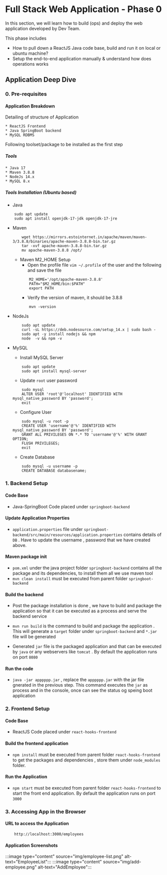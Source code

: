 # Full Stack Web Application - Phase 0
In this section, we will learn how to build (ops) and deploy the web application developed by Dev Team.

This phase includes

- How to pull down a ReactJS Java code base, build and run it on local or ubuntu machine?
- Setup the end-to-end application manually & understand how does operations works

## Application Deep Dive
 ### 0. Pre-requisites
 #### Application Breakdown
Detailing of structure of Application

    * ReactJS Frontend
    * Java SpringBoot backend
    * MySQL RDBMS
  
 Following toolset/package to be installed as the first step
 ##### Tools
    * Java 17 
    * Maven 3.8.8
    * NodeJs 14.x
    * MySQL 8.x
 ##### Tools Installation (Ubuntu based)
  * Java
```
    sudo apt update
    sudo apt install openjdk-17-jdk openjdk-17-jre
```  
  * Maven 
    ```
        wget https://mirrors.estointernet.in/apache/maven/maven-3/3.8.8/binaries/apache-maven-3.8.8-bin.tar.gz
        tar -xvf apache-maven-3.8.8-bin.tar.gz
        mv apache-maven-3.8.8 /opt/
    ```
    * Maven M2_HOME Setup
      * Open the profile file `vim ~/.profile`  of the user and the following and save the file
      ```
          M2_HOME='/opt/apache-maven-3.8.8'
          PATH="$M2_HOME/bin:$PATH"
          export PATH
      ```
      * Verify the version of maven, it should be 3.8.8
      ```
          mvn -version    
      ```

  * NodeJs
    ```
        sudo apt update
        curl -sL https://deb.nodesource.com/setup_14.x | sudo bash -
        sudo apt -y install nodejs && npm
        node  -v && npm -v
    ```
        
  * MySQL
    * Install MySQL Server
    ```
        sudo apt update
        sudo apt install mysql-server
    ```
    * Update `root` user password
    ```
        sudo mysql
        ALTER USER 'root'@'localhost' IDENTIFIED WITH mysql_native_password BY 'password';
        exit
    ```
    * Configure User 
    ```
        sudo mysql -u root -p
        CREATE USER 'username'@'%' IDENTIFIED WITH mysql_native_password BY 'password';
        GRANT ALL PRIVILEGES ON *.* TO 'username'@'%' WITH GRANT OPTION;
        FLUSH PRIVILEGES;
        exit
    ```
    * Create Database
    ```
        sudo mysql -u username -p
        CREATE DATABASE databasename;
    ```
    
 ### 1. Backend Setup
 #### Code Base 
 - Java-SpringBoot Code placed under `springboot-backend`
 #### Update Application Properties
 - `application.properties` file under `springboot-backend/src/main/resources/application.properties` contains details of `DB` . Have to update the username , password that we have created above.
 #### Maven package init
 - `pom.xml` under the java project folder `springboot-backend` contains all the package and its dependencies, to install them all we use maven tool
 - `mvn clean install` must be executed from parent folder `springboot-backend` 
 #### Build the backend
 - Post the package installation is done , we have to build and package the application so that it can be executed as a process and serve the backend service 
  
 - `mvn run build` is the command to build and package the application . This will generate a `target` folder under `springboot-backend`  and `*.jar` file will be generated
  
 - Generated `jar` file is the packaged application and that can be executed by `java` or any webservers like `tomcat` . By default the application runs on port `8080`
  
 #### Run the code  
- `java -jar apppppp.jar` , replace the `apppppp.jar` with the jar file gnerated in the previous step. This command executes the `jar` as process and in the console, once can see the status og speing boot application
 ### 2. Frontend Setup
 #### Code Base 
 - ReactJS Code placed under `react-hooks-frontend`
 #### Build the frontend application
 - `npm install` must be executed from parent folder `react-hooks-frontend` to get the packages and dependencies , store them under `node_modules` folder.
#### Run the Application
 - `npm start` must be executed from parent folder `react-hooks-frontend` to start the front end application. By default the application runs on port `3000` 

 ### 3. Accessing App in the Browser
 #### URL to access the Application
 ```
     http://localhost:3000/employees
 ```
#### Application Screenshots
:::image type="content" source="img/employee-list.png" alt-text="EmployeeList":::
:::image type="content" source="img/add-employee.png" alt-text="AddEmployee":::